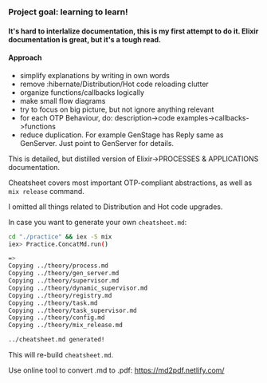 ### Project goal: learning to learn!
#### It's hard to interlalize documentation, this is my first attempt to do it. Elixir documentation is great, but it's a tough read.

#### Approach
- simplify explanations by writing in own words
- remove :hibernate/Distribution/Hot code reloading clutter
- organize functions/callbacks logically
- make small flow diagrams
- try to focus on big picture, but not ignore anything relevant
- for each OTP Behaviour, do: description->code examples->callbacks->functions
- reduce duplication. For example GenStage has Reply same as GenServer. Just point to GenServer for details.

This is detailed, but distilled version of Elixir->PROCESSES & APPLICATIONS documentation. 

Cheatsheet covers most important OTP-compliant abstractions, as well as `mix release` command.

I omitted all things related to Distribution and Hot code upgrades.

In case you want to generate your own `cheatsheet.md`:
```sh
cd "./practice" && iex -S mix
iex> Practice.ConcatMd.run()

=>
Copying ../theory/process.md
Copying ../theory/gen_server.md
Copying ../theory/supervisor.md
Copying ../theory/dynamic_supervisor.md
Copying ../theory/registry.md
Copying ../theory/task.md
Copying ../theory/task_supervisor.md
Copying ../theory/config.md
Copying ../theory/mix_release.md

../cheatsheet.md generated!
```
This will re-build `cheatsheet.md`.

Use online tool to convert .md to .pdf: 
https://md2pdf.netlify.com/